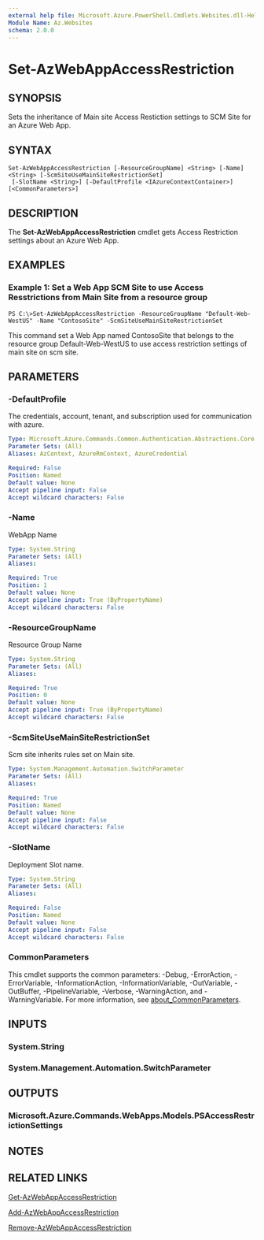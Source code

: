 ```yaml
---
external help file: Microsoft.Azure.PowerShell.Cmdlets.Websites.dll-Help.xml
Module Name: Az.Websites
schema: 2.0.0
---
```


# Set-AzWebAppAccessRestriction

## SYNOPSIS
Sets the inheritance of Main site Access Restiction settings to SCM Site for an Azure Web App.

## SYNTAX

```
Set-AzWebAppAccessRestriction [-ResourceGroupName] <String> [-Name] <String> [-ScmSiteUseMainSiteRestrictionSet]
 [-SlotName <String>] [-DefaultProfile <IAzureContextContainer>] [<CommonParameters>]
```

## DESCRIPTION
The **Set-AzWebAppAccessRestriction** cmdlet gets Access Restriction settings about an Azure Web App.

## EXAMPLES

### Example 1: Set a Web App SCM Site to use Access Resstrictions from Main Site from a resource group
```
PS C:\>Set-AzWebAppAccessRestriction -ResourceGroupName "Default-Web-WestUS" -Name "ContosoSite" -ScmSiteUseMainSiteRestrictionSet
```

This command set a Web App named ContosoSite that belongs to the resource group Default-Web-WestUS to use access restriction settings of main site on scm site.

## PARAMETERS

### -DefaultProfile
The credentials, account, tenant, and subscription used for communication with azure.

```yaml
Type: Microsoft.Azure.Commands.Common.Authentication.Abstractions.Core.IAzureContextContainer
Parameter Sets: (All)
Aliases: AzContext, AzureRmContext, AzureCredential

Required: False
Position: Named
Default value: None
Accept pipeline input: False
Accept wildcard characters: False
```

### -Name
WebApp Name

```yaml
Type: System.String
Parameter Sets: (All)
Aliases:

Required: True
Position: 1
Default value: None
Accept pipeline input: True (ByPropertyName)
Accept wildcard characters: False
```

### -ResourceGroupName
Resource Group Name

```yaml
Type: System.String
Parameter Sets: (All)
Aliases:

Required: True
Position: 0
Default value: None
Accept pipeline input: True (ByPropertyName)
Accept wildcard characters: False
```

### -ScmSiteUseMainSiteRestrictionSet
Scm site inherits rules set on Main site.

```yaml
Type: System.Management.Automation.SwitchParameter
Parameter Sets: (All)
Aliases:

Required: True
Position: Named
Default value: None
Accept pipeline input: False
Accept wildcard characters: False
```

### -SlotName
Deployment Slot name.

```yaml
Type: System.String
Parameter Sets: (All)
Aliases:

Required: False
Position: Named
Default value: None
Accept pipeline input: False
Accept wildcard characters: False
```

### CommonParameters
This cmdlet supports the common parameters: -Debug, -ErrorAction, -ErrorVariable, -InformationAction, -InformationVariable, -OutVariable, -OutBuffer, -PipelineVariable, -Verbose, -WarningAction, and -WarningVariable. For more information, see [about_CommonParameters](http://go.microsoft.com/fwlink/?LinkID=113216).

## INPUTS

### System.String

### System.Management.Automation.SwitchParameter

## OUTPUTS

### Microsoft.Azure.Commands.WebApps.Models.PSAccessRestrictionSettings

## NOTES

## RELATED LINKS

[Get-AzWebAppAccessRestriction](./Get-AzWebAppAccessRestriction.md)

[Add-AzWebAppAccessRestriction](./Add-AzWebAppAccessRestriction.md)

[Remove-AzWebAppAccessRestriction](./Remove-AzWebAppAccessRestriction.md)

